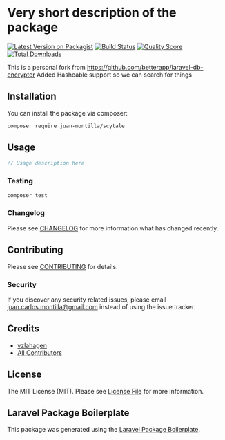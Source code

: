 # Very short description of the package

[![Latest Version on Packagist](https://img.shields.io/packagist/v/juan-montilla/scytale.svg?style=flat-square)](https://packagist.org/packages/juan-montilla/scytale)
[![Build Status](https://img.shields.io/travis/juan-montilla/scytale/master.svg?style=flat-square)](https://travis-ci.org/juan-montilla/scytale)
[![Quality Score](https://img.shields.io/scrutinizer/g/juan-montilla/scytale.svg?style=flat-square)](https://scrutinizer-ci.com/g/juan-montilla/scytale)
[![Total Downloads](https://img.shields.io/packagist/dt/juan-montilla/scytale.svg?style=flat-square)](https://packagist.org/packages/juan-montilla/scytale)

This is a personal fork from https://github.com/betterapp/laravel-db-encrypter
Added Hasheable support so we can search for things

## Installation

You can install the package via composer:

```bash
composer require juan-montilla/scytale
```

## Usage

``` php
// Usage description here
```

### Testing

``` bash
composer test
```

### Changelog

Please see [CHANGELOG](CHANGELOG.md) for more information what has changed recently.

## Contributing

Please see [CONTRIBUTING](CONTRIBUTING.md) for details.

### Security

If you discover any security related issues, please email juan.carlos.montilla@gmail.com instead of using the issue tracker.

## Credits

- [vzlahagen](https://github.com/juan-montilla)
- [All Contributors](../../contributors)

## License

The MIT License (MIT). Please see [License File](LICENSE.md) for more information.

## Laravel Package Boilerplate

This package was generated using the [Laravel Package Boilerplate](https://laravelpackageboilerplate.com).